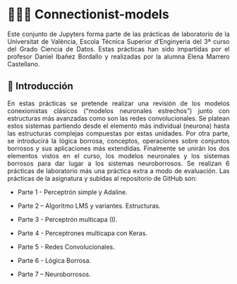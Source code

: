 # 👩🏽‍💻 Connectionist-models
<p align="justify">Este conjunto de Jupyters forma parte de las prácticas de laboratorio de la Universitat de València, Escola Técnica Superior d’Enginyeria del 3ª curso del Grado Ciencia de Datos.  Estas prácticas han sido impartidas por el profesor Daniel Ibañez Bordallo y realizadas por la alumna Elena Marrero Castellano.</p>

## 📎 Introducción 

<p align="justify"> En estas prácticas se pretende realizar una revisión de los modelos conexionistas clásicos (“modelos neuronales estrechos”) junto con estructuras más avanzadas como son las redes convolucionales. Se platean estos sistemas partiendo desde el elemento más individual (neurona) hasta las estructuras complejas compuestas por estas unidades. Por otra parte, se introducirá la lógica borrosa, conceptos, operaciones sobre conjuntos borrosos y sus aplicaciones más extendidas. Finalmente se unirán los dos elementos vistos en el curso, los modelos neuronales y los sistemas borrosos para dar lugar a los sistemas neuroborrosos. Se realizan 6 prácticas de laboratorio más una práctica extra a modo de evaluación. Las prácticas de la asignatura y subidas al repositorio de GitHub son:
</p>

- Parte 1 - Perceptrón simple y Adaline.

- Parte 2 – Algoritmo LMS y variantes. Estructuras.

- Parte 3 - Perceptrón multicapa (I).

- Parte 4 - Perceptrones multicapa con Keras.

- Parte 5 - Redes Convolucionales.

- Parte 6 - Lógica Borrosa.

- Parte 7 – Neuroborrosos.

